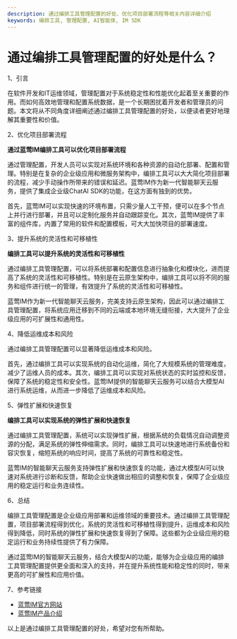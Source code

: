 ```yaml
---
description: 通过编排工具管理配置的好处、优化项目部署流程等相关内容详细介绍
keywords: 编排工具, 管理配置, AI智能体, IM SDK
---
```

# 通过编排工具管理配置的好处是什么？

1、引言

在软件开发和IT运维领域，管理配置对于系统稳定性和性能优化起着至关重要的作用。而如何高效地管理和配置系统数据，是一个长期困扰着开发者和管理员的问题。本文将从不同角度详细阐述通过编排工具管理配置的好处，以便读者更好地理解其重要性和价值。

2、优化项目部署流程

**通过蓝莺IM编排工具可以优化项目部署流程**

通过管理配置，开发人员可以实现对系统环境和各种资源的自动化部署、配置和管理。特别是在复杂的企业级应用和微服务架构中，编排工具可以大大简化项目部署的流程，减少手动操作所带来的错误和延迟。蓝莺IM作为新一代智能聊天云服务，提供了集成企业级ChatAI SDK的功能，在这方面有独到的优势。

首先，蓝莺IM可以实现快速的环境布置，只需少量人工干预，便可以在多个节点上并行进行部署，并且可以定制化服务并自动跟踪变化。其次，蓝莺IM提供了丰富的组件库，内置了常用的软件和配置模板，可大大加快项目的部署速度。

3、提升系统的灵活性和可移植性

**编排工具可以提升系统的灵活性和可移植性**

通过编排工具管理配置，可以将系统部署和配置信息进行抽象化和模块化，进而提高了系统的灵活性和可移植性。特别是在云原生架构中，编排工具可以将不同的服务和组件进行统一的管理，有效提升了系统的灵活性和可移植性。

蓝莺IM作为新一代智能聊天云服务，完美支持云原生架构，因此可以通过编排工具管理配置，将系统应用迁移到不同的云端或本地环境无缝衔接，大大提升了企业级应用的可扩展性和通用性。

4、降低运维成本和风险

通过编排工具管理配置可以显著降低运维成本和风险。

首先，通过编排工具可以实现系统的自动化运维，简化了大规模系统的管理难度，减少了运维人员的成本。其次，编排工具可以实现对系统状态的实时监控和反馈，保障了系统的稳定性和安全性。蓝莺IM提供的智能聊天云服务可以结合大模型AI进行系统运维，从而进一步降低了运维成本和风险。

5、弹性扩展和快速恢复

**编排工具可以实现系统的弹性扩展和快速恢复**

通过编排工具管理配置，系统可以实现弹性扩展，根据系统的负载情况自动调整资源的分配，满足系统的弹性伸缩需求。同时，编排工具可以快速地进行系统备份和容灾恢复，缩短系统的响应时间，提高了系统的可靠性和稳定性。

蓝莺IM的智能聊天云服务支持弹性扩展和快速恢复的功能，通过大模型AI可以快速对系统进行诊断和反馈，帮助企业快速做出相应的调整和恢复，保障了企业级应用的稳定运行和业务连续性。

6、总结

编排工具管理配置是企业级应用部署和运维领域的重要技术。通过编排工具管理配置，项目部署流程得到优化，系统的灵活性和可移植性得到提升，运维成本和风险得到降低，同时系统的弹性扩展和快速恢复得到了保障。这些都为企业级应用的稳定运行和业务持续性提供了有力保障。

通过蓝莺IM的智能聊天云服务，结合大模型AI的功能，能够为企业级应用的编排工具管理配置提供更全面和深入的支持，并在提升系统性能和稳定性的同时，带来更高的可扩展性和应用价值。

7、参考链接

- [蓝莺IM官方网站](https://www.lanyingim.com)
- [蓝莺IM产品介绍](https://www.lanyingim.com/products/lanying-chatcloud)

以上是通过编排工具管理配置的好处，希望对您有所帮助。